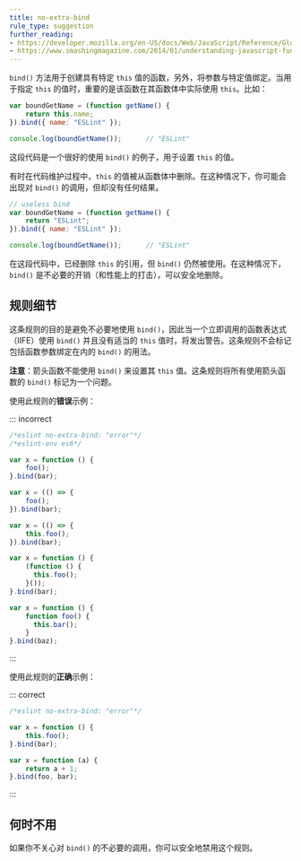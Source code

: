 ```yaml
---
title: no-extra-bind
rule_type: suggestion
further_reading:
- https://developer.mozilla.org/en-US/docs/Web/JavaScript/Reference/Global_Objects/Function/bind
- https://www.smashingmagazine.com/2014/01/understanding-javascript-function-prototype-bind/
---
```


`bind()` 方法用于创建具有特定 `this` 值的函数，另外，将参数与特定值绑定。当用于指定 `this` 的值时，重要的是该函数在其函数体中实际使用 `this`。比如：

```js
var boundGetName = (function getName() {
    return this.name;
}).bind({ name: "ESLint" });

console.log(boundGetName());      // "ESLint"
```

这段代码是一个很好的使用 `bind()` 的例子，用于设置 `this` 的值。

有时在代码维护过程中，`this` 的值被从函数体中删除。在这种情况下，你可能会出现对 `bind()` 的调用，但却没有任何结果。

```js
// useless bind
var boundGetName = (function getName() {
    return "ESLint";
}).bind({ name: "ESLint" });

console.log(boundGetName());      // "ESLint"
```

在这段代码中，已经删除 `this` 的引用，但 `bind()` 仍然被使用。在这种情况下，`bind()` 是不必要的开销（和性能上的打击），可以安全地删除。

## 规则细节

这条规则的目的是避免不必要地使用 `bind()`，因此当一个立即调用的函数表达式（IIFE）使用 `bind()` 并且没有适当的 `this` 值时，将发出警告。这条规则不会标记包括函数参数绑定在内的 `bind()` 的用法。

**注意**：箭头函数不能使用 `bind()` 来设置其 `this` 值。这条规则将所有使用箭头函数的 `bind()` 标记为一个问题。

使用此规则的**错误**示例：

::: incorrect

```js
/*eslint no-extra-bind: "error"*/
/*eslint-env es6*/

var x = function () {
    foo();
}.bind(bar);

var x = (() => {
    foo();
}).bind(bar);

var x = (() => {
    this.foo();
}).bind(bar);

var x = function () {
    (function () {
      this.foo();
    }());
}.bind(bar);

var x = function () {
    function foo() {
      this.bar();
    }
}.bind(baz);
```

:::

使用此规则的**正确**示例：

::: correct

```js
/*eslint no-extra-bind: "error"*/

var x = function () {
    this.foo();
}.bind(bar);

var x = function (a) {
    return a + 1;
}.bind(foo, bar);
```

:::

## 何时不用

如果你不关心对 `bind()` 的不必要的调用，你可以安全地禁用这个规则。
